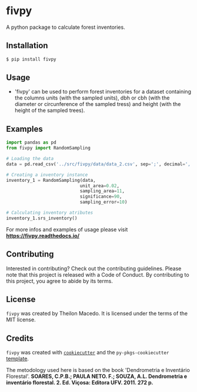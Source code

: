 # fivpy

A python package to calculate forest inventories.

## Installation

```bash
$ pip install fivpy
```
  
## Usage

- 'fivpy' can be used to perform forest inventories for a dataset containing the columns units (with the sampled units), dbh or cbh (with the diameter or circunference of   the sampled tress) and height (with the height of the sampled trees).

## Examples
``` python
import pandas as pd
from fivpy import RandomSampling

# Loading the data
data = pd.read_csv('../src/fivpy/data/data_2.csv', sep=';', decimal=',')

# Creating a inventory instance
inventory_1 = RandomSampling(data,
                            unit_area=0.02,
                            sampling_area=11,
                            significance=90,
                            sampling_error=10)

# Calculating inventory atributes
inventory_1.srs_inventory()
```
For more infos and examples of usage please visit **https://fivpy.readthedocs.io/**

## Contributing

Interested in contributing? Check out the contributing guidelines. Please note that this project is released with a Code of Conduct. By contributing to this project, you agree to abide by its terms.

## License

`fivpy` was created by Theilon Macedo. It is licensed under the terms of the MIT license.

## Credits

`fivpy` was created with [`cookiecutter`](https://cookiecutter.readthedocs.io/en/latest/) and the `py-pkgs-cookiecutter` [template](https://github.com/py-pkgs/py-pkgs-cookiecutter).  

The metodology used here is based on the book 'Dendrometria e Inventário Florestal'. **SOARES, C.P.B.; PAULA NETO. F.; SOUZA, A.L. Dendrometria e inventário florestal. 2. Ed. Viçosa: Editora UFV. 2011. 272 p.**